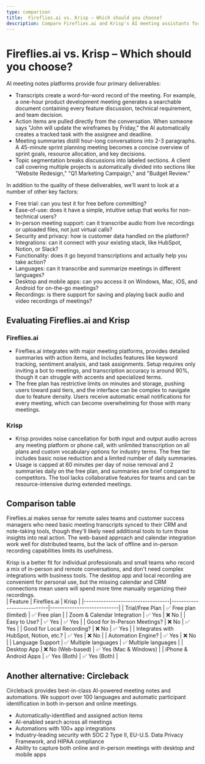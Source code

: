 ```yaml
---
type: comparison
title:  Fireflies.ai vs. Krisp – Which should you choose?
description: Compare Fireflies.ai and Krisp's AI meeting assistants for transcription, note-taking, and noise cancellation. Plus, discover Circleback as an alternative solution.
---
```


# Fireflies.ai vs. Krisp – Which should you choose?  
AI meeting notes platforms provide four primary deliverables:  
  
* Transcripts create a word-for-word record of the meeting. For example, a one-hour product development meeting generates a searchable document containing every feature discussion, technical requirement, and team decision.  
* Action items are pulled directly from the conversation. When someone says "John will update the wireframes by Friday," the AI automatically creates a tracked task with the assignee and deadline.  
* Meeting summaries distill hour-long conversations into 2-3 paragraphs. A 45-minute sprint planning meeting becomes a concise overview of sprint goals, resource allocation, and key decisions.  
* Topic segmentation breaks discussions into labeled sections. A client call covering multiple projects is automatically divided into sections like "Website Redesign," "Q1 Marketing Campaign," and "Budget Review."  
  
In addition to the quality of these deliverables, we'll want to look at a number of other key factors:  
  
* Free trial: can you test it for free before committing?  
* Ease-of-use: does it have a simple, intuitive setup that works for non-technical users?  
* In-person meeting support: can it transcribe audio from live recordings or uploaded files, not just virtual calls?  
* Security and privacy: how is customer data handled on the platform?  
* Integrations: can it connect with your existing stack, like HubSpot, Notion, or Slack?  
* Functionality: does it go beyond transcriptions and actually help you take action?  
* Languages: can it transcribe and summarize meetings in different languages?  
* Desktop and mobile apps: can you access it on Windows, Mac, iOS, and Android for on-the-go meetings?  
* Recordings: is there support for saving and playing back audio and video recordings of meetings?    
## Evaluating Fireflies.ai and Krisp  
### Fireflies.ai
* Fireflies.ai integrates with major meeting platforms, provides detailed summaries with action items, and includes features like keyword tracking, sentiment analysis, and task assignments. Setup requires only inviting a bot to meetings, and transcription accuracy is around 90%, though it can struggle with accents and specialized terms.
* The free plan has restrictive limits on minutes and storage, pushing users toward paid tiers, and the interface can be complex to navigate due to feature density. Users receive automatic email notifications for every meeting, which can become overwhelming for those with many meetings.

### Krisp
* Krisp provides noise cancellation for both input and output audio across any meeting platform or phone call, with unlimited transcription on all plans and custom vocabulary options for industry terms. The free tier includes basic noise reduction and a limited number of daily summaries.
* Usage is capped at 60 minutes per day of noise removal and 2 summaries daily on the free plan, and summaries are brief compared to competitors. The tool lacks collaborative features for teams and can be resource-intensive during extended meetings.  
## Comparison table    
Fireflies.ai makes sense for remote sales teams and customer success managers who need basic meeting transcripts synced to their CRM and note-taking tools, though they'll likely need additional tools to turn those insights into real action. The web-based approach and calendar integration work well for distributed teams, but the lack of offline and in-person recording capabilities limits its usefulness.

Krisp is a better fit for individual professionals and small teams who record a mix of in-person and remote conversations, and don't need complex integrations with business tools. The desktop app and local recording are convenient for personal use, but the missing calendar and CRM connections mean users will spend more time manually organizing their recordings.  
| Feature                           | Fireflies.ai               | Krisp                      |
|-----------------------------------|----------------------------|----------------------------|
| Trial/Free Plan                   | ✅ Free plan (limited)     | ✅ Free plan               |
| Zoom & Calendar Integration       | ✅ Yes                     | ❌ No                      |
| Easy to Use?                      | ✅ Yes                     | ✅ Yes                     |
| Good for In-Person Meetings?      | ❌ No                      | ✅ Yes                     |
| Good for Local Recording?         | ❌ No                      | ✅ Yes                     |
| Integrates with HubSpot, Notion, etc.? | ✅ Yes                | ❌ No                      |
| Automation Engine?                | ✅ Yes                     | ❌ No                      |
| Language Support                  | ✅ Multiple languages      | ✅ Multiple languages      |
| Desktop App                       | ❌ No (Web-based)          | ✅ Yes (Mac & Windows)     |
| iPhone & Android Apps             | ✅ Yes (Both)              | ✅ Yes (Both)              |  
## Another alternative: Circleback  
Circleback provides best-in-class AI-powered meeting notes and automations. We support over 100 languages and automatic participant identification in both in-person and online meetings.  
  
* Automatically-identified and assigned action items  
* AI-enabled search across all meetings  
* Automations with 100+ app integrations  
* Industry-leading security with SOC 2 Type II, EU-U.S. Data Privacy Framework, and HIPAA compliance  
* Ability to capture both online and in-person meetings with desktop and mobile apps  